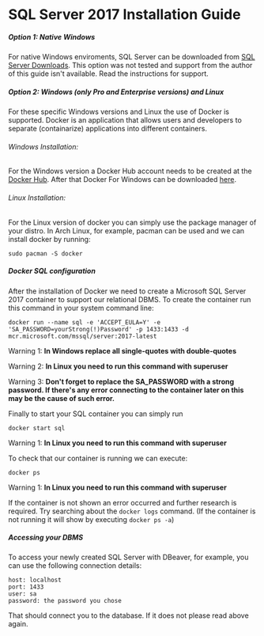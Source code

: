 # SQL Server 2017 Installation Guide
##### Option 1: Native Windows
For native Windows enviroments, SQL Server can be downloaded from [SQL Server Downloads](https://www.microsoft.com/en-us/sql-server/sql-server-downloads). This option was not tested and support from the author of this guide isn't available. Read the instructions for support.
##### Option 2: Windows (only Pro and Enterprise versions) and Linux
For these specific Windows versions and Linux the use of Docker is supported. Docker is an application that allows users and developers to separate (containarize) applications into different containers.
###### Windows Installation:
For the Windows version a Docker Hub account needs to be created at the [Docker Hub](https://hub.docker.com/signup).
After that Docker For Windows can be downloaded [here](https://hub.docker.com/?overlay=onboarding).
###### Linux Installation:
For the Linux version of docker you can simply use the package manager of your distro. In Arch Linux, for example, pacman can be used and we can install docker by running:
```
sudo pacman -S docker
```
##### Docker SQL configuration
After the installation of Docker we need to create a Microsoft SQL Server 2017 container to support our relational DBMS. To create the container run this command in your system command line:
```
docker run --name sql -e 'ACCEPT_EULA=Y' -e 'SA_PASSWORD=yourStrong(!)Password' -p 1433:1433 -d mcr.microsoft.com/mssql/server:2017-latest
```
Warning 1: **In Windows replace all single-quotes with double-quotes**

Warning 2: **In Linux you need to run this command with superuser**

Warning 3: **Don't forget to replace the SA_PASSWORD with a strong password. If there's any error connecting to the container later on this may be the cause of such error.**

Finally to start your SQL container you can simply run
```
docker start sql
```
Warning 1: **In Linux you need to run this command with superuser**

To check that our container is running we can execute:
```
docker ps
```
Warning 1: **In Linux you need to run this command with superuser**

If the container is not shown an error occurred and further research is required. Try searching about the `docker logs` command. (If the container is not running it will show by executing `docker ps -a`)
##### Accessing your DBMS
To access your newly created SQL Server with DBeaver, for example, you can use the following connection details:
```
host: localhost
port: 1433
user: sa
password: the password you chose
```
That should connect you to the database. If it does not please read above again.